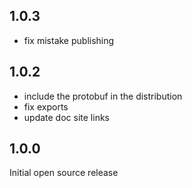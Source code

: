 ## 1.0.3

-   fix mistake publishing

## 1.0.2

-   include the protobuf in the distribution
-   fix exports
-   update doc site links

## 1.0.0

Initial open source release
